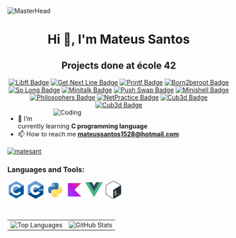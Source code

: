 ![MasterHead](https://mir-s3-cdn-cf.behance.net/project_modules/fs/54b6c068097599.5b50bca476b9b.gif)

<h1 align="center">Hi 👋, I'm Mateus Santos</h1>

<div align="center">
  <h2>Projects done at école 42</h2>
</div>

<div align="center">
<a href="https://github.com/Matesant/42_libft" target="_blank"><img height="80" src="https://github.com/byaliego/42-project-badges/blob/main/badges/libftm.png" alt="Libft Badge"></a>
<a href="https://github.com/Matesant/Get_next_line" target="_blank"><img height="80" src="https://github.com/byaliego/42-project-badges/blob/main/badges/get_next_linem.png" alt="Get Next Line Badge"></a>
<a href="https://github.com/Matesant/Printf" target="_blank"><img height="80" src="https://raw.githubusercontent.com/ayogun/42-project-badges/main/badges/ft_printfe.png" alt="Printf Badge"></a>
<a href="/42_born2beroot" target="_blank"><img height="80" src="https://github.com/byaliego/42-project-badges/raw/main/badges/born2berootm.png" alt="Born2beroot Badge"></a>
<a href="https://github.com/Matesant/So_long" target="_blank"><img height="80" src="https://raw.githubusercontent.com/ayogun/42-project-badges/main/badges/so_longm.png" alt="So Long Badge"></a>
<a href="https://github.com/Matesant/minitalk" target="_blank"><img height="80" src="https://github.com/ayogun/42-project-badges/blob/main/badges/minitalkm.png" alt="Minitalk Badge"></a>
<a href="https://github.com/Matesant/42Push_swap" target="_blank"><img height="80" src="https://github.com/byaliego/42-project-badges/raw/main/badges/push_swapm.png" alt="Push Swap Badge"></a>
<a href="https://github.com/Matesant/Minishell" target="_blank"><img height="80" src="https://github.com/byaliego/42-project-badges/raw/main/badges/minishellm.png" alt="Minishell Badge"></a>
<a href="https://github.com/Matesant/Philosophers" target="_blank"><img height="80" src="https://github.com/byaliego/42-project-badges/raw/main/badges/philosophersm.png" alt="Philosophers Badge"></a>
<a href="/42_NetPractice" target="_blank"><img height="80" src="https://github.com/byaliego/42-project-badges/raw/main/badges/netpracticem.png" alt="NetPractice Badge"></a>
<a href="https://github.com/Matesant/Cub3d" target="_blank"><img height="80" src="https://github.com/byaliego/42-project-badges/raw/main/badges/cub3dm.png" alt="Cub3d Badge"></a>
<a href="https://github.com/Matesant/Cpp_42" target="_blank"><img height="80" src="https://raw.githubusercontent.com/ayogun/42-project-badges/main/badges/cppm.png" alt="Cub3d Badge"></a>
</div>

<img align="right" alt="Coding" width="400" src="https://64.media.tumblr.com/668d105fc2701311bfcef33d2771a40e/370b02f259511df9-d6/s1280x1920/b22c8e6e834c0722cf2951aedfcb90bddfef8f87.gif">

- 🌱 I’m currently learning **C programming language**
- 📫 How to reach me **mateussantos1528@hotmail.com**

<p align="left">
  </a>
  <a href="https://linkedin.com/in/matesant" target="_blank">
    <img align="center" src="https://raw.githubusercontent.com/rahuldkjain/github-profile-readme-generator/master/src/images/icons/Social/linked-in-alt.svg" alt="matesant" height="30" width="40" />
  </a>
</p>

  <h3 align="left">Languages and Tools:</h3>
<p align="left">
  <a href="https://www.cprogramming.com/" target="_blank" rel="noreferrer">
    <img src="https://raw.githubusercontent.com/devicons/devicon/master/icons/c/c-original.svg" alt="C" width="40" height="40"/></a>
  
  <a href="https://isocpp.org/" target="_blank" rel="noreferrer">
    <img src="https://raw.githubusercontent.com/devicons/devicon/master/icons/cplusplus/cplusplus-original.svg" alt="C++" width="40" height="40"/></a>

  <a href="https://www.python.org/" target="_blank" rel="noreferrer">
    <img src="https://raw.githubusercontent.com/devicons/devicon/master/icons/python/python-original.svg" alt="Python" width="40" height="40"/></a>

  <a href="https://kotlinlang.org/" target="_blank" rel="noreferrer">
    <img src="https://raw.githubusercontent.com/devicons/devicon/master/icons/kotlin/kotlin-original.svg" alt="Kotlin" width="40" height="40"/></a>

  <a href="https://vuejs.org/" target="_blank" rel="noreferrer">
    <img src="https://raw.githubusercontent.com/devicons/devicon/master/icons/vuejs/vuejs-original.svg" alt="Vue.js" width="40" height="40"/></a>

  <a href="https://www.gnu.org/software/bash/" target="_blank" rel="noreferrer">
    <img src="https://raw.githubusercontent.com/devicons/devicon/master/icons/bash/bash-original.svg" alt="Shell" width="40" height="40"/></a>
</p>

<br> <!-- Adiciona um espaço extra antes dos stats -->

<table>
  <tr>
    <td>
      <img src="https://github-readme-stats.vercel.app/api/top-langs?username=matesant&show_icons=true&locale=en&layout=compact&hide_border=true" alt="Top Languages" />
    </td>
    <td>
      <img src="https://github-readme-stats.vercel.app/api?username=matesant&show_icons=true&locale=en&hide_border=true" alt="GitHub Stats" />
    </td>
  </tr>
</table>



